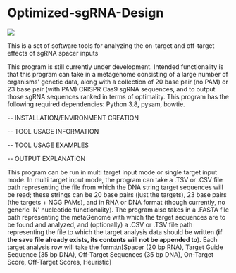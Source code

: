 # Optimized-sgRNA-Design

![](datafiles/CRISPR-Logo.jpg)

This is a set of software tools for analyzing the on-target and off-target effects of sgRNA spacer inputs

This program is still currently under development. Intended functionality is that this program can take in a metagenome consisting of a large number of organisms' genetic data, along with a collection of 20 base pair (no PAM) or 23 base pair (with PAM) CRISPR Cas9 sgRNA sequences, and to output those sgRNA sequences ranked in terms of optimality. This program has the following required dependencies: Python 3.8, pysam, bowtie.

-- INSTALLATION/ENVIRONMENT CREATION

-- TOOL USAGE INFORMATION

-- TOOL USAGE EXAMPLES

-- OUTPUT EXPLANATION

This program can be run in multi target input mode or single target input mode. In multi target input mode, the program can take a .TSV or .CSV file path representing the file from which the DNA string target sequences will be read; these strings can be 20 base pairs (just the targets), 23 base pairs (the targets + NGG PAMs), and in RNA or DNA format (though currently, no generic 'N' nucleotide functionality). The program also takes in a .FASTA file path representing the metaGenome with which the target sequences are to be found and analyzed, and (optionally) a .CSV or .TSV file path representing the file to which the target analysis data should be written (**if the save file already exists, its contents will not be appended to**). Each target analysis row will take the form:\n[Spacer (20 bp RNA), Target Guide Sequence (35 bp DNA), Off-Target Sequences (35 bp DNA), On-Target Score, Off-Target Scores, Heuristic]